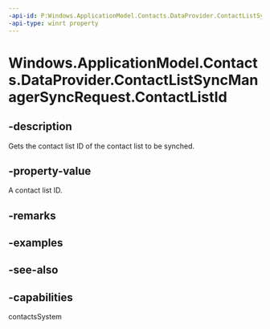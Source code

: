 ```yaml
---
-api-id: P:Windows.ApplicationModel.Contacts.DataProvider.ContactListSyncManagerSyncRequest.ContactListId
-api-type: winrt property
---
```


<!-- Property syntax
public string ContactListId { get; }
-->

# Windows.ApplicationModel.Contacts.DataProvider.ContactListSyncManagerSyncRequest.ContactListId

## -description
Gets the contact list ID of the contact list to be synched.

## -property-value
A contact list ID.

## -remarks

## -examples

## -see-also

## -capabilities
contactsSystem
